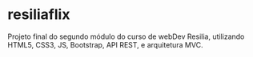 # resiliaflix
Projeto final do segundo módulo do curso de webDev Resilia, utilizando HTML5, CSS3, JS, Bootstrap, API REST, e arquitetura MVC.
